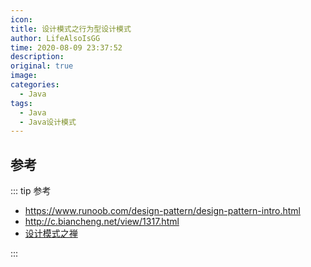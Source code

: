 ```yaml
---
icon: 
title: 设计模式之行为型设计模式
author: LifeAlsoIsGG
time: 2020-08-09 23:37:52
description: 
original: true
image: 
categories: 
  - Java
tags: 
  - Java
  - Java设计模式
---
```






## 参考



::: tip 参考

- https://www.runoob.com/design-pattern/design-pattern-intro.html
- http://c.biancheng.net/view/1317.html
- [设计模式之禅](TheZen0fDesignPattern_2.pdf)

:::